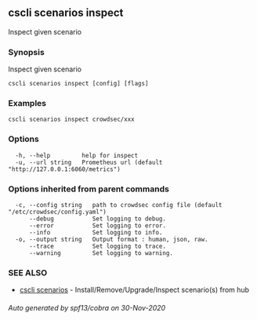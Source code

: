 ## cscli scenarios inspect

Inspect given scenario

### Synopsis

Inspect given scenario

```
cscli scenarios inspect [config] [flags]
```

### Examples

```
cscli scenarios inspect crowdsec/xxx
```

### Options

```
  -h, --help         help for inspect
  -u, --url string   Prometheus url (default "http://127.0.0.1:6060/metrics")
```

### Options inherited from parent commands

```
  -c, --config string   path to crowdsec config file (default "/etc/crowdsec/config.yaml")
      --debug           Set logging to debug.
      --error           Set logging to error.
      --info            Set logging to info.
  -o, --output string   Output format : human, json, raw.
      --trace           Set logging to trace.
      --warning         Set logging to warning.
```

### SEE ALSO

* [cscli scenarios](cscli_scenarios.md)	 - Install/Remove/Upgrade/Inspect scenario(s) from hub

###### Auto generated by spf13/cobra on 30-Nov-2020
